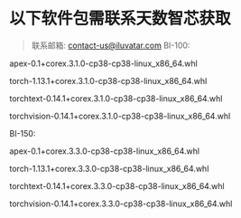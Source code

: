# 以下软件包需联系天数智芯获取

>联系邮箱: contact-us@iluvatar.com
BI-100:

apex-0.1+corex.3.1.0-cp38-cp38-linux_x86_64.whl

torch-1.13.1+corex.3.1.0-cp38-cp38-linux_x86_64.whl

torchtext-0.14.1+corex.3.1.0-cp38-cp38-linux_x86_64.whl

torchvision-0.14.1+corex.3.1.0-cp38-cp38-linux_x86_64.whl


BI-150:

apex-0.1+corex.3.3.0-cp38-cp38-linux_x86_64.whl

torch-1.13.1+corex.3.3.0-cp38-cp38-linux_x86_64.whl

torchtext-0.14.1+corex.3.3.0-cp38-cp38-linux_x86_64.whl

torchvision-0.14.1+corex.3.3.0-cp38-cp38-linux_x86_64.whl
